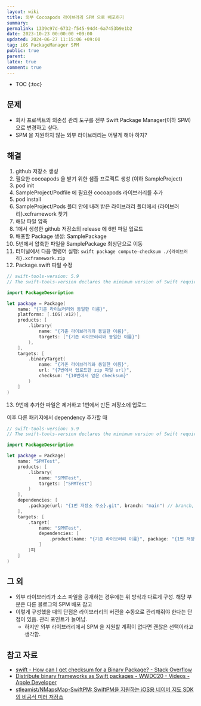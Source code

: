 ```yaml
---
layout: wiki
title: 외부 Cocoapods 라이브러리 SPM 으로 배포하기
summary: 
permalink: 1339c97d-6732-f545-94d4-6a7453b9e1b2
date: 2023-10-23 00:00:00 +09:00
updated: 2024-06-27 11:15:06 +09:00
tag: iOS PackageManager SPM
public: true
parent: 
latex: true
comment: true
---
```


* TOC
{:toc}

## 문제

- 회사 프로젝트의 의존성 관리 도구를 전부 Swift Package Manager(이하 SPM)으로 변경하고 싶다.
- SPM 을 지원하지 않는 외부 라이브러리는 어떻게 해야 하지?

## 해결

1. github 저장소 생성
2. 필요한 cocoapods 을 받기 위한 샘플 프로젝트 생성 (이하 SampleProject)
3. pod init
4. SampleProject/Podfile 에 필요한 cocoapods 라이브러리를 추가
5. pod install
6. SampleProject/Pods 폴더 안에 내려 받은 라이브러리 폴더에서 {라이브러리}.xcframework 찾기
7. 해당 파일 압축
8. 1에서 생성한 github 저장소의 release 에 6번 파일 업로드
9. 배포할 Package 생성: SamplePackage
10. 5번에서 압축한 파일을 SamplePackage 최상단으로 이동
11. 터미널에서 다음 명령어 실행: `swift package compute-checksum ./{라이브러리}.xcframework.zip`
12. Package.swift 파일 수정
```swift
// swift-tools-version: 5.9
// The swift-tools-version declares the minimum version of Swift required to build this package.

import PackageDescription

let package = Package(
    name: "{기존 라이브러리와 동일한 이름}",
    platforms: [.iOS(.v12)],
    products: [
        .library(
            name: "{기존 라이브러리와 동일한 이름}",
            targets: ["{기존 라이브러리와 동일한 이름}"]
        ),
    ],
    targets: [
        .binaryTarget(
            name: "{기존 라이브러리와 동일한 이름}",
            url: "{7번에서 업로드한 zip 파일 url}",
            checksum: "{10번에서 얻은 checksum}"
        )
    ]
)
```
13. 9번에 추가한 파일은 제거하고 1번에서 만든 저장소에 업로드

이후 다른 패키지에서 dependency 추가할 때

```swift
// swift-tools-version: 5.9
// The swift-tools-version declares the minimum version of Swift required to build this package.

import PackageDescription

let package = Package(
    name: "SPMTest",
    products: [
        .library(
            name: "SPMTest",
            targets: ["SPMTest"]
        )
    ],
    dependencies: [
        .package(url: "{1번 저장소 주소}.git", branch: "main") // branch, upToNextMajor 등 상관 없음
    ],
    targets: [
        .target(
            name: "SPMTest",
            dependencies: [
                .product(name: "{기존 라이브러리 이름}", package: "{1번 저장소 이름}") // package 이름을 라이브러리 이름과 동일하게 작성했을 때 동작하지 않았음
            ]
        )피
    ]
)

```

## 그 외

- 외부 라이브러리가 소스 파일을 공개하는 경우에는 위 방식과 다르게 구성. 해당 부분은 다른 블로그의 SPM 배포 참고
- 이렇게 구성했을 때의 단점은 라이브러리의 버전을 수동으로 관리해줘야 한다는 단점이 있음. 관리 포인트가 늘어남.
	- 하지만 외부 라이브러리에서 SPM 을 지원할 계획이 없다면 괜찮은 선택이라고 생각함.

## 참고 자료

- [swift - How can I get checksum for a Binary Package? - Stack Overflow](https://stackoverflow.com/questions/68529771/how-can-i-get-checksum-for-a-binary-package)
- [Distribute binary frameworks as Swift packages - WWDC20 - Videos - Apple Developer](https://developer.apple.com/videos/play/wwdc2020/10147)
- [stleamist/NMapsMap-SwiftPM: SwiftPM을 지원하는 iOS용 네이버 지도 SDK의 비공식 미러 저장소](https://github.com/stleamist/NMapsMap-SwiftPM)
